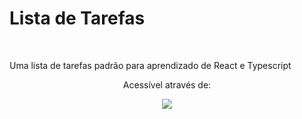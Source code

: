 <h1>Lista de Tarefas</h1>
<br>
<p>Uma lista de tarefas padrão para aprendizado de React e Typescript</p>
<p align='center'>Acessível através de:</p>
<p align="center"><a href="https://todolist-mdrgoncalves.vercel.app/" target="blank"><img src="https://img.shields.io/static/v1?label=&message=ToDoList&color=a91ffe&style=for-the-badge&logo=ghost"/></a></p>
